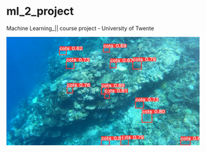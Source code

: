 # ml_2_project
Machine Learning_|| course project - University of Twente

![Yolo_V5 detection on sample great barrier reef still image](Yolo_v5_detection_on_9115.jpg?raw=true "Yolo_V5 detection on sample great barrier reef still image")

